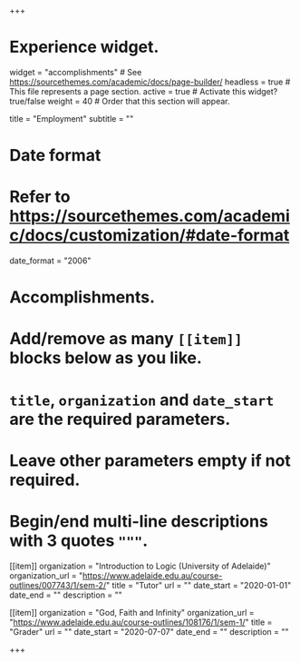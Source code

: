 +++
# Experience widget.
widget = "accomplishments"  # See https://sourcethemes.com/academic/docs/page-builder/
headless = true  # This file represents a page section.
active = true  # Activate this widget? true/false
weight = 40  # Order that this section will appear.

title = "Employment"
subtitle = ""

# Date format
#   Refer to https://sourcethemes.com/academic/docs/customization/#date-format
date_format = "2006"

# Accomplishments.
#   Add/remove as many `[[item]]` blocks below as you like.
#   `title`, `organization` and `date_start` are the required parameters.
#   Leave other parameters empty if not required.
#   Begin/end multi-line descriptions with 3 quotes `"""`.

[[item]]
  organization = "Introduction to Logic (University of Adelaide)"
  organization_url = "https://www.adelaide.edu.au/course-outlines/007743/1/sem-2/"
  title = "Tutor"
  url = ""
  date_start = "2020-01-01"
  date_end = ""
  description = ""

[[item]]
  organization = "God, Faith and Infinity"
  organization_url = "https://www.adelaide.edu.au/course-outlines/108176/1/sem-1/"
  title = "Grader"
  url = ""
  date_start = "2020-07-07"
  date_end = ""
  description = ""

+++
